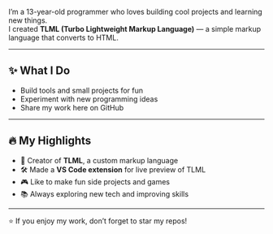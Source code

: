 I’m a 13-year-old programmer who loves building cool projects and learning new things.  
I created **TLML (Turbo Lightweight Markup Language)** — a simple markup language that converts to HTML.  

---

## ✨ What I Do
- Build tools and small projects for fun  
- Experiment with new programming ideas  
- Share my work here on GitHub  

---

## 🔥 My Highlights
- 🌟 Creator of **TLML**, a custom markup language  
- 🛠️ Made a **VS Code extension** for live preview of TLML  
- 🎮 Like to make fun side projects and games  
- 📚 Always exploring new tech and improving skills  

---
⭐ If you enjoy my work, don’t forget to star my repos!  
